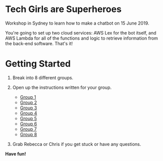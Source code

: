 # Tech Girls are Superheroes

Workshop in Sydney to learn how to make a chatbot on 15 June 2019.

You're going to set up two cloud services: AWS Lex for the bot itself, and AWS Lambda for all of the functions and logic to retrieve information from the back-end software. That's it!

# Getting Started

1. Break into 8 different groups.

2. Open up the instructions written for your group.

    * [Group 1](/docs/group1.md)
    * [Group 2](/docs/group2.md)
    * [Group 3](/docs/group3.md)
    * [Group 4](/docs/group4.md)
    * [Group 5](/docs/group5.md)
    * [Group 6](/docs/group6.md)
    * [Group 7](/docs/group7.md)
    * [Group 8](/docs/group8.md)

3. Grab Rebecca or Chris if you get stuck or have any questions.

**Have fun!**